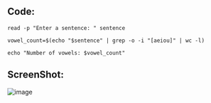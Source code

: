 ## Code:

```shell
read -p "Enter a sentence: " sentence
 
vowel_count=$(echo "$sentence" | grep -o -i "[aeiou]" | wc -l)
 
echo "Number of vowels: $vowel_count"
```

## ScreenShot:

![image](https://github.com/user-attachments/assets/98d77168-f141-4dfa-bc55-cdde593666ff)
